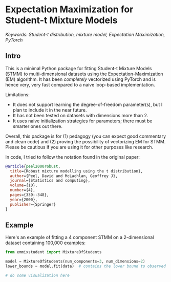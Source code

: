 # Expectation Maximization for Student-t Mixture Models

*Keywords: Student-t distribution, mixture model, Expectation Maximization, PyTorch*

## Intro

This is a minimal Python package for fitting Student-t Mixture Models (STMM) to multi-dimensional datasets using the Expectation-Maximization (EM) algorithm. It has been *completely* vectorized using PyTorch and is hence very, very fast compared to a naive loop-based implementation. 

Limitations: 

- It does not support learning the degree-of-freedom parameter(s), but I plan to include it in the near future. 
- It has not been tested on datasets with dimensions more than 2.
- It uses naive initialization strategies for parameters; there must be smarter ones out there.

Overall, this package is for (1) pedagogy (you can expect good commentary and clean code) and (2) proving the possibility of vectorizing EM for STMM. Please be cautious if you are using it for other purposes like research.

In code, I tried to follow the notation found in the original paper:

```bibtex
@article{peel2000robust,
  title={Robust mixture modelling using the t distribution},
  author={Peel, David and McLachlan, Geoffrey J},
  journal={Statistics and computing},
  volume={10},
  number={4},
  pages={339--348},
  year={2000},
  publisher={Springer}
}
```

## Example

Here's an example of fitting a 4 component STMM on a 2-dimensional dataset containing 100,000 examples:

```python
from emmixstudent import MixtureOfStudents

model = MixtureOfStudents(num_components=3, num_dimensions=2)
lower_bounds = model.fit(data)  # contains the lower bound to observed data log likelihood per timestep

# do some visualization here
```
